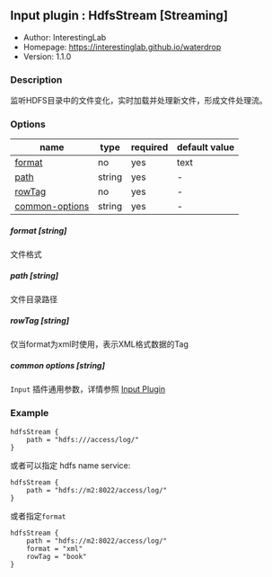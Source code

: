 ## Input plugin : HdfsStream [Streaming]

* Author: InterestingLab
* Homepage: https://interestinglab.github.io/waterdrop
* Version: 1.1.0

### Description

监听HDFS目录中的文件变化，实时加载并处理新文件，形成文件处理流。

### Options

| name | type | required | default value |
| --- | --- | --- | --- |
| [format](#format-string) | no | yes | text |
| [path](#path-string) | string | yes | - |
| [rowTag](#rowtag-string) | no | yes | - |
| [common-options](#common-options-string)| string | yes | - |


##### format [string]

文件格式


##### path [string]

文件目录路径


##### rowTag [string]

仅当format为xml时使用，表示XML格式数据的Tag

##### common options [string]

`Input` 插件通用参数，详情参照 [Input Plugin](/zh-cn/configuration/input-plugin)


### Example

```
hdfsStream {
    path = "hdfs:///access/log/"
}
```

或者可以指定 hdfs name service:

```
hdfsStream {
    path = "hdfs://m2:8022/access/log/"
}
```

或者指定`format`

```
hdfsStream {
    path = "hdfs://m2:8022/access/log/"
    format = "xml"
    rowTag = "book"
}
```
